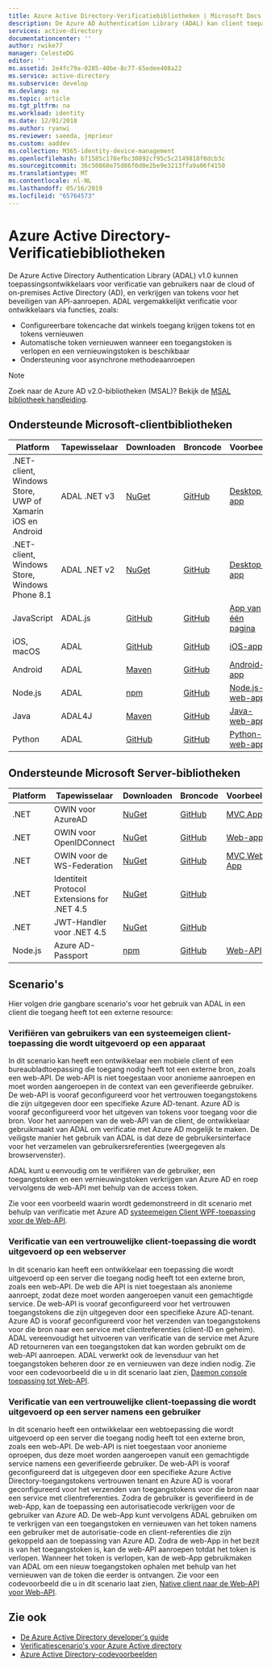 ```yaml
---
title: Azure Active Directory-Verificatiebibliotheken | Microsoft Docs
description: De Azure AD Authentication Library (ADAL) kan client toepassingsontwikkelaars gemakkelijk om gebruikers te verifiëren naar de cloud of on-premises Active Directory (AD) en vervolgens toegangstokens voor het beveiligen van API-aanroepen te verkrijgen.
services: active-directory
documentationcenter: ''
author: rwike77
manager: CelesteDG
editor: ''
ms.assetid: 2e4fc79a-0285-40be-8c77-65edee408a22
ms.service: active-directory
ms.subservice: develop
ms.devlang: na
ms.topic: article
ms.tgt_pltfrm: na
ms.workload: identity
ms.date: 12/01/2018
ms.author: ryanwi
ms.reviewer: saeeda, jmprieur
ms.custom: aaddev
ms.collection: M365-identity-device-management
ms.openlocfilehash: b71585c178efbc30892cf95c5c2149818f0dcb3c
ms.sourcegitcommit: 36c50860e75d86f0d0e2be9e3213ffa9a06f4150
ms.translationtype: MT
ms.contentlocale: nl-NL
ms.lasthandoff: 05/16/2019
ms.locfileid: "65764573"
---
```

# <a name="azure-active-directory-authentication-libraries"></a>Azure Active Directory-Verificatiebibliotheken

De Azure Active Directory Authentication Library (ADAL) v1.0 kunnen toepassingsontwikkelaars voor verificatie van gebruikers naar de cloud of on-premises Active Directory (AD), en verkrijgen van tokens voor het beveiligen van API-aanroepen. ADAL vergemakkelijkt verificatie voor ontwikkelaars via functies, zoals:

- Configureerbare tokencache dat winkels toegang krijgen tokens tot en tokens vernieuwen
- Automatische token vernieuwen wanneer een toegangstoken is verlopen en een vernieuwingstoken is beschikbaar
- Ondersteuning voor asynchrone methodeaanroepen

> [!NOTE]
> Zoek naar de Azure AD v2.0-bibliotheken (MSAL)? Bekijk de [MSAL bibliotheek handleiding](https://docs.microsoft.com/azure/active-directory/develop/active-directory-v2-libraries).
>
>

## <a name="microsoft-supported-client-libraries"></a>Ondersteunde Microsoft-clientbibliotheken

| Platform | Tapewisselaar | Downloaden | Broncode | Voorbeeld | Referentie
| --- | --- | --- | --- | --- | --- |
| .NET-client, Windows Store, UWP of Xamarin iOS en Android |ADAL .NET v3 |[NuGet](https://www.nuget.org/packages/Microsoft.IdentityModel.Clients.ActiveDirectory) |[GitHub](https://github.com/AzureAD/azure-activedirectory-library-for-dotnet) | [Desktop-app](https://docs.microsoft.com/azure/active-directory/active-directory-devquickstarts-dotnet) |[Naslaginformatie](https://docs.microsoft.com/dotnet/api/microsoft.identitymodel.clients.activedirectory?view=azure-dotnet) |
| .NET-client, Windows Store, Windows Phone 8.1 |ADAL .NET v2 |[NuGet](https://www.nuget.org/packages/Microsoft.IdentityModel.Clients.ActiveDirectory/2.28.4) |[GitHub](https://github.com/AzureAD/azure-activedirectory-library-for-dotnet/releases/tag/v2.28.4) | [Desktop-app](https://github.com/AzureADQuickStarts/NativeClient-DotNet/releases/tag/v2.X) | |
| JavaScript |ADAL.js |[GitHub](https://github.com/AzureAD/azure-activedirectory-library-for-js) |[GitHub](https://github.com/AzureAD/azure-activedirectory-library-for-js) |[App van één pagina](https://github.com/Azure-Samples/active-directory-javascript-singlepageapp-dotnet-webapi) | |
| iOS, macOS |ADAL |[GitHub](https://github.com/AzureAD/azure-activedirectory-library-for-objc/releases) |[GitHub](https://github.com/AzureAD/azure-activedirectory-library-for-objc) |[iOS-app](https://docs.microsoft.com/azure/active-directory/active-directory-devquickstarts-ios) | [Naslaginformatie](http://cocoadocs.org/docsets/ADAL/2.5.1/)|
| Android |ADAL |[Maven](https://search.maven.org/search?q=g:com.microsoft.aad+AND+a:adal&core=gav) |[GitHub](https://github.com/AzureAD/azure-activedirectory-library-for-android) |[Android-app](https://docs.microsoft.com/azure/active-directory/active-directory-devquickstarts-android) | [JavaDocs](https://javadoc.io/doc/com.microsoft.aad/adal/)|
| Node.js |ADAL |[npm](https://www.npmjs.com/package/adal-node) |[GitHub](https://github.com/AzureAD/azure-activedirectory-library-for-nodejs) | [Node.js-web-app](https://github.com/Azure-Samples/active-directory-node-webapp-openidconnect)|[Naslaginformatie](https://docs.microsoft.com/javascript/api/adal-node/?view=azure-node-latest) |
| Java |ADAL4J |[Maven](https://search.maven.org/#search%7Cga%7C1%7Ca%3Aadal4j%20g%3Acom.microsoft.azure) |[GitHub](https://github.com/AzureAD/azure-activedirectory-library-for-java) |[Java-web-app](https://github.com/Azure-Samples/active-directory-java-webapp-openidconnect) |[Naslaginformatie](https://javadoc.io/doc/com.microsoft.azure/adal4j) |
| Python |ADAL |[GitHub](https://github.com/AzureAD/azure-activedirectory-library-for-python) |[GitHub](https://github.com/AzureAD/azure-activedirectory-library-for-python) |[Python-web-app](https://github.com/Azure-Samples/active-directory-python-webapp-graphapi) |[Naslaginformatie](https://adal-python.readthedocs.io/) |

## <a name="microsoft-supported-server-libraries"></a>Ondersteunde Microsoft Server-bibliotheken

| Platform | Tapewisselaar | Downloaden | Broncode | Voorbeeld | Referentie
| --- | --- | --- | --- | --- | --- |
| .NET |OWIN voor AzureAD|[NuGet](https://www.nuget.org/packages/Microsoft.Owin.Security.ActiveDirectory/) |[GitHub](https://github.com/aspnet/AspNetKatana/tree/dev/src/Microsoft.Owin.Security.ActiveDirectory) |[MVC App](https://docs.microsoft.com/azure/active-directory/active-directory-devquickstarts-webapp-dotnet) | |
| .NET |OWIN voor OpenIDConnect |[NuGet](https://www.nuget.org/packages/Microsoft.Owin.Security.OpenIdConnect) |[GitHub](https://github.com/aspnet/AspNetKatana/tree/dev/src/Microsoft.Owin.Security.OpenIdConnect) |[Web-app](https://github.com/AzureADSamples/WebApp-OpenIDConnect-DotNet) | |
| .NET |OWIN voor de WS-Federation |[NuGet](https://www.nuget.org/packages/Microsoft.Owin.Security.WsFederation) |[GitHub](https://github.com/aspnet/AspNetKatana/tree/dev/src/Microsoft.Owin.Security.WsFederation) |[MVC Web App](https://github.com/AzureADSamples/WebApp-WSFederation-DotNet) | |
| .NET |Identiteit Protocol Extensions for .NET 4.5 |[NuGet](https://www.nuget.org/packages/Microsoft.IdentityModel.Protocol.Extensions) |[GitHub](https://github.com/AzureAD/azure-activedirectory-identitymodel-extensions-for-dotnet) | | |
| .NET |JWT-Handler voor .NET 4.5 |[NuGet](https://www.nuget.org/packages/System.IdentityModel.Tokens.Jwt) |[GitHub](https://github.com/AzureAD/azure-activedirectory-identitymodel-extensions-for-dotnet) | | |
| Node.js |Azure AD-Passport |[npm](https://www.npmjs.com/package/passport-azure-ad) |[GitHub](https://github.com/AzureAD/passport-azure-ad) | [Web-API](https://docs.microsoft.com/azure/active-directory/active-directory-devquickstarts-webapi-nodejs)| |

## <a name="scenarios"></a>Scenario's

Hier volgen drie gangbare scenario's voor het gebruik van ADAL in een client die toegang heeft tot een externe resource:

### <a name="authenticating-users-of-a-native-client-application-running-on-a-device"></a>Verifiëren van gebruikers van een systeemeigen client-toepassing die wordt uitgevoerd op een apparaat

In dit scenario kan heeft een ontwikkelaar een mobiele client of een bureaubladtoepassing die toegang nodig heeft tot een externe bron, zoals een web-API. De web-API is niet toegestaan voor anonieme aanroepen en moet worden aangeroepen in de context van een geverifieerde gebruiker. De web-API is vooraf geconfigureerd voor het vertrouwen toegangstokens die zijn uitgegeven door een specifieke Azure AD-tenant. Azure AD is vooraf geconfigureerd voor het uitgeven van tokens voor toegang voor die bron. Voor het aanroepen van de web-API van de client, de ontwikkelaar gebruikmaakt van ADAL om verificatie met Azure AD mogelijk te maken. De veiligste manier het gebruik van ADAL is dat deze de gebruikersinterface voor het verzamelen van gebruikersreferenties (weergegeven als browservenster).

ADAL kunt u eenvoudig om te verifiëren van de gebruiker, een toegangstoken en een vernieuwingstoken verkrijgen van Azure AD en roep vervolgens de web-API met behulp van de access token.

Zie voor een voorbeeld waarin wordt gedemonstreerd in dit scenario met behulp van verificatie met Azure AD [systeemeigen Client WPF-toepassing voor de Web-API](https://github.com/azureadsamples/nativeclient-dotnet).

### <a name="authenticating-a-confidential-client-application-running-on-a-web-server"></a>Verificatie van een vertrouwelijke client-toepassing die wordt uitgevoerd op een webserver

In dit scenario kan heeft een ontwikkelaar een toepassing die wordt uitgevoerd op een server die toegang nodig heeft tot een externe bron, zoals een web-API. De web die API is niet toegestaan als anonieme aanroept, zodat deze moet worden aangeroepen vanuit een gemachtigde service. De web-API is vooraf geconfigureerd voor het vertrouwen toegangstokens die zijn uitgegeven door een specifieke Azure AD-tenant. Azure AD is vooraf geconfigureerd voor het verzenden van toegangstokens voor die bron naar een service met clientreferenties (client-ID en geheim). ADAL vereenvoudigt het uitvoeren van verificatie van de service met Azure AD retourneren van een toegangstoken dat kan worden gebruikt om de web-API aanroepen. ADAL verwerkt ook de levensduur van het toegangstoken beheren door ze en vernieuwen van deze indien nodig. Zie voor een codevoorbeeld die u in dit scenario laat zien, [Daemon console toepassing tot Web-API](https://github.com/AzureADSamples/Daemon-DotNet).

### <a name="authenticating-a-confidential-client-application-running-on-a-server-on-behalf-of-a-user"></a>Verificatie van een vertrouwelijke client-toepassing die wordt uitgevoerd op een server namens een gebruiker

In dit scenario heeft een ontwikkelaar een webtoepassing die wordt uitgevoerd op een server die toegang nodig heeft tot een externe bron, zoals een web-API. De web-API is niet toegestaan voor anonieme oproepen, dus deze moet worden aangeroepen vanuit een gemachtigde service namens een geverifieerde gebruiker. De web-API is vooraf geconfigureerd dat is uitgegeven door een specifieke Azure Active Directory-toegangstokens vertrouwen tenant en Azure AD is vooraf geconfigureerd voor het verzenden van toegangstokens voor die bron naar een service met clientreferenties. Zodra de gebruiker is geverifieerd in de web-App, kan de toepassing een autorisatiecode verkrijgen voor de gebruiker van Azure AD. De web-App kunt vervolgens ADAL gebruiken om te verkrijgen van een toegangstoken en vernieuwen van het token namens een gebruiker met de autorisatie-code en client-referenties die zijn gekoppeld aan de toepassing van Azure AD. Zodra de web-App in het bezit is van het toegangstoken is, kan de web-API aanroepen totdat het token is verlopen. Wanneer het token is verlopen, kan de web-App gebruikmaken van ADAL om een nieuw toegangstoken ophalen met behulp van het vernieuwen van de token die eerder is ontvangen. Zie voor een codevoorbeeld die u in dit scenario laat zien, [Native client naar de Web-API voor Web-API](https://github.com/Azure-Samples/active-directory-dotnet-webapi-onbehalfof).

## <a name="see-also"></a>Zie ook

- [De Azure Active Directory developer's guide](v1-overview.md)
- [Verificatiescenario's voor Azure Active directory](authentication-scenarios.md)
- [Azure Active Directory-codevoorbeelden](sample-v1-code.md)
